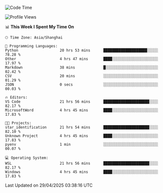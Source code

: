 <!--START_SECTION:waka-->
![Code Time](http://img.shields.io/badge/Code%20Time-2%2C722%20hrs%2053%20mins-blue)

![Profile Views](http://img.shields.io/badge/Profile%20Views-0-blue)

📊 **This Week I Spent My Time On** 

```text
🕑︎ Time Zone: Asia/Shanghai

💬 Programming Languages: 
Python                   20 hrs 53 mins      ████████████████████░░░░░   78.28 % 
Other                    4 hrs 47 mins       ████░░░░░░░░░░░░░░░░░░░░░   17.97 % 
Markdown                 38 mins             █░░░░░░░░░░░░░░░░░░░░░░░░   02.42 % 
CSV                      20 mins             ░░░░░░░░░░░░░░░░░░░░░░░░░   01.29 % 
JSON                     0 secs              ░░░░░░░░░░░░░░░░░░░░░░░░░   00.03 % 

🔥 Editors: 
VS Code                  21 hrs 56 mins      █████████████████████░░░░   82.17 % 
MicrosoftWord            4 hrs 45 mins       ████░░░░░░░░░░░░░░░░░░░░░   17.83 % 

🐱‍💻 Projects: 
star_identification      21 hrs 54 mins      █████████████████████░░░░   82.10 % 
Unknown Project          4 hrs 45 mins       ████░░░░░░░░░░░░░░░░░░░░░   17.83 % 
pyenv                    1 min               ░░░░░░░░░░░░░░░░░░░░░░░░░   00.07 % 

💻 Operating System: 
WSL                      21 hrs 56 mins      █████████████████████░░░░   82.17 % 
Windows                  4 hrs 45 mins       ████░░░░░░░░░░░░░░░░░░░░░   17.83 % 
```


 Last Updated on 29/04/2025 03:38:16 UTC
<!--END_SECTION:waka-->